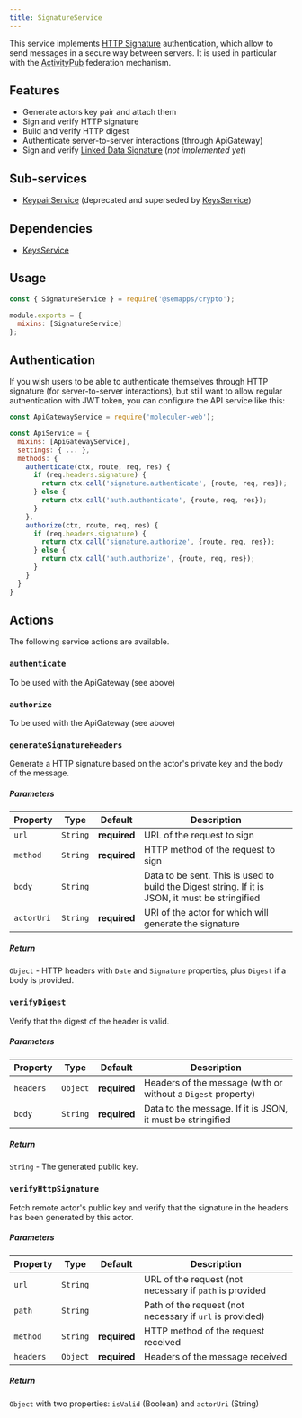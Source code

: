 ```yaml
---
title: SignatureService
---
```


This service implements [HTTP Signature](https://tools.ietf.org/html/draft-cavage-http-signatures-12) authentication, which allow to send messages in a secure way between servers. It is used in particular with the [ActivityPub](../activitypub) federation mechanism.

## Features

- Generate actors key pair and attach them
- Sign and verify HTTP signature
- Build and verify HTTP digest
- Authenticate server-to-server interactions (through ApiGateway)
- Sign and verify [Linked Data Signature](https://ldapwiki.com/wiki/Linked%20Data%20Signatures) (_not implemented yet_)

## Sub-services

- [KeypairService](keypair) (deprecated and superseded by [KeysService](keys))

## Dependencies

- [KeysService](keys)

## Usage

```js
const { SignatureService } = require('@semapps/crypto');

module.exports = {
  mixins: [SignatureService]
};
```

## Authentication

If you wish users to be able to authenticate themselves through HTTP signature (for server-to-server interactions), but still want to allow regular authentication with JWT token, you can configure the API service like this:

```js
const ApiGatewayService = require('moleculer-web');

const ApiService = {
  mixins: [ApiGatewayService],
  settings: { ... },
  methods: {
    authenticate(ctx, route, req, res) {
      if (req.headers.signature) {
        return ctx.call('signature.authenticate', {route, req, res});
      } else {
        return ctx.call('auth.authenticate', {route, req, res});
      }
    },
    authorize(ctx, route, req, res) {
      if (req.headers.signature) {
        return ctx.call('signature.authorize', {route, req, res});
      } else {
        return ctx.call('auth.authorize', {route, req, res});
      }
    }
  }
}
```

## Actions

The following service actions are available.

### `authenticate`

To be used with the ApiGateway (see above)

### `authorize`

To be used with the ApiGateway (see above)

### `generateSignatureHeaders`

Generate a HTTP signature based on the actor's private key and the body of the message.

##### Parameters

| Property   | Type     | Default      | Description                                                                                     |
| ---------- | -------- | ------------ | ----------------------------------------------------------------------------------------------- |
| `url`      | `String` | **required** | URL of the request to sign                                                                      |
| `method`   | `String` | **required** | HTTP method of the request to sign                                                              |
| `body`     | `String` |              | Data to be sent. This is used to build the Digest string. If it is JSON, it must be stringified |
| `actorUri` | `String` | **required** | URI of the actor for which will generate the signature                                          |

##### Return

`Object` - HTTP headers with `Date` and `Signature` properties, plus `Digest` if a body is provided.

### `verifyDigest`

Verify that the digest of the header is valid.

##### Parameters

| Property  | Type     | Default      | Description                                                  |
| --------- | -------- | ------------ | ------------------------------------------------------------ |
| `headers` | `Object` | **required** | Headers of the message (with or without a `Digest` property) |
| `body`    | `String` | **required** | Data to the message. If it is JSON, it must be stringified   |

##### Return

`String` - The generated public key.

### `verifyHttpSignature`

Fetch remote actor's public key and verify that the signature in the headers has been generated by this actor.

##### Parameters

| Property  | Type     | Default      | Description                                              |
| --------- | -------- | ------------ | -------------------------------------------------------- |
| `url`     | `String` |              | URL of the request (not necessary if `path` is provided  |
| `path`    | `String` |              | Path of the request (not necessary if `url` is provided) |
| `method`  | `String` | **required** | HTTP method of the request received                      |
| `headers` | `Object` | **required** | Headers of the message received                          |

##### Return

`Object` with two properties: `isValid` (Boolean) and `actorUri` (String)
